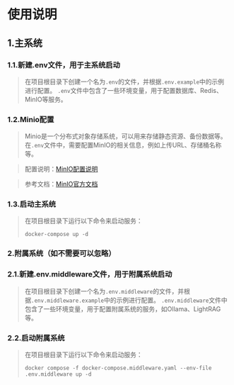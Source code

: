 
# 使用说明

## 1.主系统
### 1.1.新建.env文件，用于主系统启动
> 在项目根目录下创建一个名为`.env`的文件，并根据`.env.example`中的示例进行配置。
> `.env`文件中包含了一些环境变量，用于配置数据库、Redis、MinIO等服务。

### 1.2.Minio配置
> Minio是一个分布式对象存储系统，可以用来存储静态资源、备份数据等。
> 在`.env`文件中，需要配置MinIO的相关信息，例如上传URL、存储桶名称等。

> 配置说明：[MinIO配置说明](./MINIO.md)

> 参考文档：[MinIO官方文档](https://docs.min.io/)


### 1.3.启动主系统
> 在项目根目录下运行以下命令来启动服务：
> ```
> docker-compose up -d
> ```

### 2.附属系统（如不需要可以忽略）
### 2.1.新建.env.middleware文件，用于附属系统启动
> 在项目根目录下创建一个名为`.env.middleware`的文件，并根据`.env.middleware.example`中的示例进行配置。
> `.env.middleware`文件中包含了一些环境变量，用于配置附属系统的服务，如Ollama、LightRAG等。

### 2.2.启动附属系统
> 在项目根目录下运行以下命令来启动服务：
> ```
> docker compose -f docker-compose.middleware.yaml --env-file .env.middleware up -d
> ```
